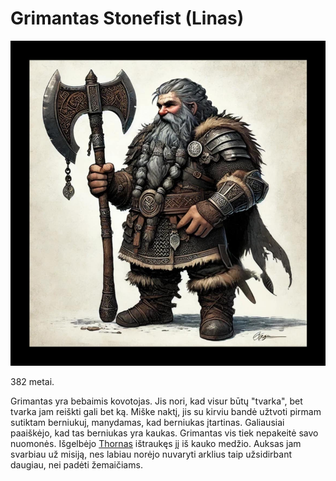 # Grimantas Stonefist (Linas)

![](img/Grimantas.jpeg)

382 metai.

Grimantas yra bebaimis kovotojas. Jis nori, kad visur būtų "tvarka", bet tvarka jam reiškti gali bet ką. Miške naktį, jis su kirviu bandė užtvoti pirmam sutiktam berniukuj, manydamas, kad berniukas įtartinas. Galiausiai paaiškėjo, kad tas berniukas yra kaukas. Grimantas vis tiek nepakeitė savo nuomonės. Išgelbėjo [Thornas](Thorn-Shagar) ištraukęs jį iš kauko medžio. Auksas jam svarbiau už misiją, nes labiau norėjo nuvaryti arklius taip užsidirbant daugiau, nei padėti žemaičiams.